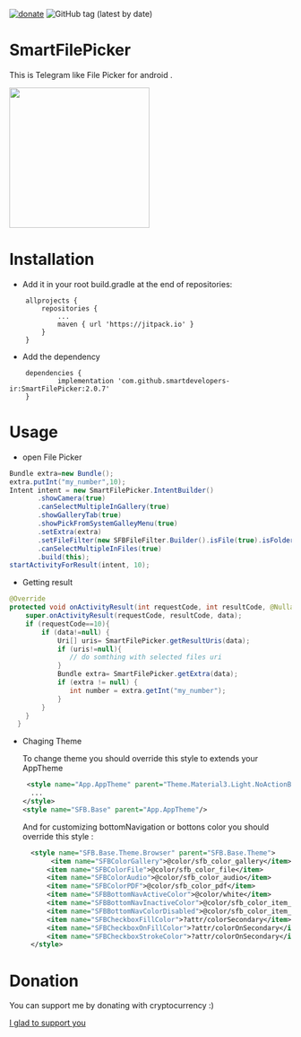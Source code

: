 
[![donate](https://img.shields.io/badge/Donate-Crypto-yellow.svg)](https://smartdevelopers-ir.github.io/donate)
![GitHub tag (latest by date)](https://img.shields.io/github/v/tag/smartdevelopers-ir/SmartFilePicker)
# SmartFilePicker
This is Telegram like File Picker for android .

<img src="files/file%20picker.gif" width="250">

# Installation

* Add it in your root build.gradle at the end of repositories:

``` gradel
	allprojects {
		repositories {
			...
			maven { url 'https://jitpack.io' }
		}
	}
```
* Add the dependency

``` gradel
	dependencies {
	        implementation 'com.github.smartdevelopers-ir:SmartFilePicker:2.0.7'
	}
```

# Usage 
* open File Picker
``` java
Bundle extra=new Bundle();
extra.putInt("my_number",10);
Intent intent = new SmartFilePicker.IntentBuilder()
       .showCamera(true)
       .canSelectMultipleInGallery(true)
       .showGalleryTab(true)
       .showPickFromSystemGalleyMenu(true)
       .setExtra(extra)
       .setFileFilter(new SFBFileFilter.Builder().isFile(true).isFolder(true).build())
       .canSelectMultipleInFiles(true)
       .build(this);
startActivityForResult(intent, 10);
```
* Getting result 
``` java
@Override
protected void onActivityResult(int requestCode, int resultCode, @Nullable Intent data) {
    super.onActivityResult(requestCode, resultCode, data);
    if (requestCode==10){
        if (data!=null) {
            Uri[] uris= SmartFilePicker.getResultUris(data);
            if (uris!=null){
               // do somthing with selected files uri
            }
            Bundle extra= SmartFilePicker.getExtra(data);
            if (extra != null) {
               int number = extra.getInt("my_number");
            }
        }
    }
  }
```
* Chaging Theme
  
  To change theme you should override this style to extends your AppTheme
  
  ``` xml
   <style name="App.AppTheme" parent="Theme.Material3.Light.NoActionBar">
  	...
  </style>
  <style name="SFB.Base" parent="App.AppTheme"/>
  ```
  
  And for customizing bottomNavigation or bottons color you should override this style :
  
  ``` xml
	<style name="SFB.Base.Theme.Browser" parent="SFB.Base.Theme">
         <item name="SFBColorGallery">@color/sfb_color_gallery</item>
        <item name="SFBColorFile">@color/sfb_color_file</item>
        <item name="SFBColorAudio">@color/sfb_color_audio</item>
        <item name="SFBColorPDF">@color/sfb_color_pdf</item>
        <item name="SFBBottomNavActiveColor">@color/white</item>
        <item name="SFBBottomNavInactiveColor">@color/sfb_color_item_inactive</item>
        <item name="SFBBottomNavColorDisabled">@color/sfb_color_item_disabled</item>
        <item name="SFBCheckboxFillColor">?attr/colorSecondary</item>
        <item name="SFBCheckboxOnFillColor">?attr/colorOnSecondary</item>
        <item name="SFBCheckboxStrokeColor">?attr/colorOnSecondary</item>
    </style>
  ```
# Donation
You can support me by donating with cryptocurrency :)

[I glad to support you](https://smartdevelopers-ir.github.io/donate)
